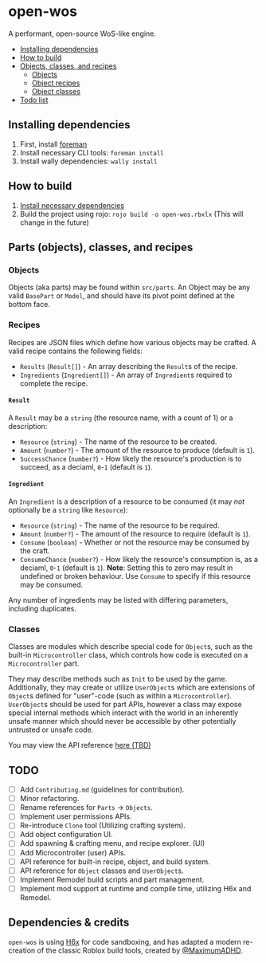 # open-wos
A performant, open-source WoS-like engine.

- [Installing dependencies](#installing-dependencies)
- [How to build](#how-to-build)
- [Objects, classes, and recipes](#parts-objects-classes-and-recipes)
	- [Objects](#objects)
	- [Object recipes](#recipes)
	- [Object classes](#classes)
- [Todo list](#todo)

## Installing dependencies

1. First, install [foreman](https://github.com/Roblox/foreman)
2. Install necessary CLI tools: `foreman install`
3. Install wally dependencies: `wally install`

## How to build

1. [Install necessary dependencies](#installing-dependencies)
2. Build the project using rojo: `rojo build -o open-wos.rbxlx` (This will change in the future)

## Parts (objects), classes, and recipes

### Objects

Objects (aka parts) may be found within `src/parts`. An Object may be any valid `BasePart` or `Model`, and should have its pivot point defined at the bottom face.

### Recipes

Recipes are JSON files which define how various objects may be crafted. A valid recipe contains the following fields:
- `Results` (`Result[]`) - An array describing the `Result`s of the recipe.
- `Ingredients` (`Ingredient[]`) - An array of `Ingredient`s required to complete the recipe.

#### `Result`

A `Result` may be a `string` (the resource name, with a count of 1) or a description:
- `Resource` (`string`) - The name of the resource to be created.
- `Amount` (`number?`) - The amount of the resource to produce (default is `1`).
- `SuccessChance` (`number?`) - How likely the resource's production is to succeed, as a deciaml, `0`-`1` (default is `1`).

#### `Ingredient`

An `Ingredient` is a description of a resource to be consumed (it may *not* optionally be a `string` like `Resource`):
- `Resource` (`string`) - The name of the resource to be required.
- `Amount` (`number?`) - The amount of the resource to require (default is `1`).
- `Consume` (`boolean`) - Whether or not the resource may be consumed by the craft.
- `ConsumeChance` (`number?`) - How likely the resource's consumption is, as a deciaml, `0`-`1` (default is `1`). **Note**: Setting this to zero may result in undefined or broken behaviour. Use `Consume` to specify if this resource may be consumed.

Any number of ingredients may be listed with differing parameters, including duplicates.

### Classes

Classes are modules which describe special code for `Object`s, such as the built-in `Microcontroller` class, which controls how code is executed on a `Microcontroller` part.

They may describe methods such as `Init` to be used by the game. Additionally, they may create or utilize `UserObject`s which are extensions of `Object`s defined for "user"-code (such as within a `Microcontroller`). `UserObject`s should be used for part APIs, however a class may expose special internal methods which interact with the world in an inherently unsafe manner which should never be accessible by other potentially untrusted or unsafe code.

You may view the API reference [here (TBD)](#todo)

## TODO

- [ ] Add `Contributing.md` (guidelines for contribution).
- [ ] Minor refactoring.
- [ ] Rename references for `Parts` -> `Objects`.
- [ ] Implement user permissions APIs.
- [ ] Re-introduce `Clone` tool (Utilizing crafting system).
- [ ] Add object configuration UI.
- [ ] Add spawning & crafting menu, and recipe explorer. (UI)
- [ ] Add Microcontroller (user) APIs.
- [ ] API reference for built-in recipe, object, and build system.
- [ ] API reference for `Object` classes and `UserObject`s.
- [ ] Implement Remodel build scripts and part management.
- [ ] Implement mod support at runtime and compile time, utilizing H6x and Remodel.

## Dependencies & credits

`open-wos` is using [H6x](https://github.com/Hexcede/H6x) for code sandboxing, and has adapted a modern re-creation of the classic Roblox build tools, created by [@MaximumADHD](https://github.com/MaximumADHD).
